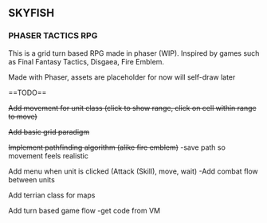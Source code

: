 ## SKYFISH
### PHASER TACTICS RPG
This is a grid turn based RPG made in phaser (WIP). Inspired by games such as Final Fantasy Tactics, Disgaea, Fire Emblem.

Made with Phaser, assets are placeholder for now will self-draw later

==TODO==

~~Add movement for unit class (click to show range, click on cell within range to move)~~

~~Add basic grid paradigm~~

~~Implement pathfinding algorithm (alike fire emblem)~~
    -save path so movement feels realistic

Add menu when unit is clicked (Attack (Skill), move, wait)
    -Add combat flow between units

Add terrian class for maps


Add turn based game flow
    -get code from VM


